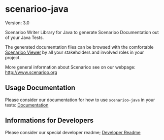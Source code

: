 # scenarioo-java

Version: 3.0

Scenarioo Writer Library for Java to generate Scenarioo Documentation out of your Java Tests.
 
The generated documentation files can be browsed with the comfortable [Scenarioo Viewer](https://github.com/scenarioo/scenarioo) by all your stakeholders and involved roles in your project.
 
More general information about Scenarioo see on our webpage: 
http://www.scenarioo.org


## Usage Documentation

Please consider our documentation for how to use `scenarioo-java` in your tests:
[Documentation](documentation/README.md)

## Informations for Developers

Please consider our special developer readme;
[Developer Readme](developer.readme.md)

